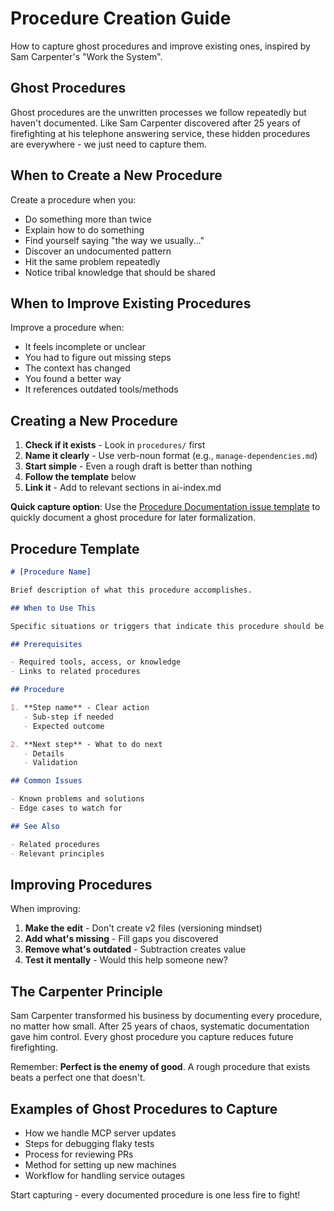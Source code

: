 # Procedure Creation Guide

How to capture ghost procedures and improve existing ones, inspired by Sam Carpenter's "Work the System".

## Ghost Procedures

Ghost procedures are the unwritten processes we follow repeatedly but haven't documented. Like Sam Carpenter discovered after 25 years of firefighting at his telephone answering service, these hidden procedures are everywhere - we just need to capture them.

## When to Create a New Procedure

Create a procedure when you:
- Do something more than twice
- Explain how to do something
- Find yourself saying "the way we usually..."
- Discover an undocumented pattern
- Hit the same problem repeatedly
- Notice tribal knowledge that should be shared

## When to Improve Existing Procedures

Improve a procedure when:
- It feels incomplete or unclear
- You had to figure out missing steps
- The context has changed
- You found a better way
- It references outdated tools/methods

## Creating a New Procedure

1. **Check if it exists** - Look in `procedures/` first
2. **Name it clearly** - Use verb-noun format (e.g., `manage-dependencies.md`)
3. **Start simple** - Even a rough draft is better than nothing
4. **Follow the template** below
5. **Link it** - Add to relevant sections in ai-index.md

**Quick capture option**: Use the [Procedure Documentation issue template](/.github/ISSUE_TEMPLATE/procedure-documentation.md) to quickly document a ghost procedure for later formalization.

## Procedure Template

```markdown
# [Procedure Name]

Brief description of what this procedure accomplishes.

## When to Use This

Specific situations or triggers that indicate this procedure should be followed.

## Prerequisites

- Required tools, access, or knowledge
- Links to related procedures

## Procedure

1. **Step name** - Clear action
   - Sub-step if needed
   - Expected outcome

2. **Next step** - What to do next
   - Details
   - Validation

## Common Issues

- Known problems and solutions
- Edge cases to watch for

## See Also

- Related procedures
- Relevant principles
```

## Improving Procedures

When improving:
1. **Make the edit** - Don't create v2 files (versioning mindset)
2. **Add what's missing** - Fill gaps you discovered
3. **Remove what's outdated** - Subtraction creates value
4. **Test it mentally** - Would this help someone new?

## The Carpenter Principle

Sam Carpenter transformed his business by documenting every procedure, no matter how small. After 25 years of chaos, systematic documentation gave him control. Every ghost procedure you capture reduces future firefighting.

Remember: **Perfect is the enemy of good**. A rough procedure that exists beats a perfect one that doesn't.

## Examples of Ghost Procedures to Capture

- How we handle MCP server updates
- Steps for debugging flaky tests
- Process for reviewing PRs
- Method for setting up new machines
- Workflow for handling service outages

Start capturing - every documented procedure is one less fire to fight!